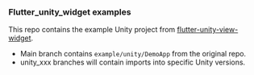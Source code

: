### Flutter_unity_widget examples

This repo contains the example Unity project from [flutter-unity-view-widget](https://github.com/juicycleff/flutter-unity-view-widget).
- Main branch contains `example/unity/DemoApp` from the original repo.
- unity_xxx branches will contain imports into specific Unity versions.